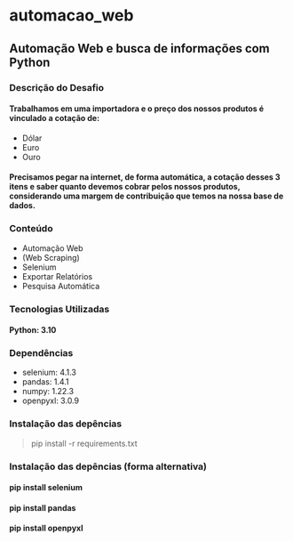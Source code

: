 # automacao_web

## Automação Web e busca de informações com Python

### Descrição do Desafio

#### Trabalhamos em uma importadora e o preço dos nossos produtos é vinculado a cotação de:
- Dólar
- Euro
- Ouro
#### Precisamos pegar na internet, de forma automática, a cotação desses 3 itens e saber quanto devemos cobrar pelos nossos produtos, considerando uma margem de contribuição que temos na nossa base de dados.

### Conteúdo
- Automação Web
- (Web Scraping)
- Selenium
- Exportar Relatórios
- Pesquisa Automática

### Tecnologias Utilizadas
#### Python: 3.10

### Dependências
- selenium: 4.1.3
- pandas: 1.4.1
- numpy: 1.22.3
- openpyxl: 3.0.9

### Instalação das depências
> pip install -r requirements.txt

### Instalação das depências (forma alternativa)
#### pip install selenium
#### pip install pandas
#### pip install openpyxl
